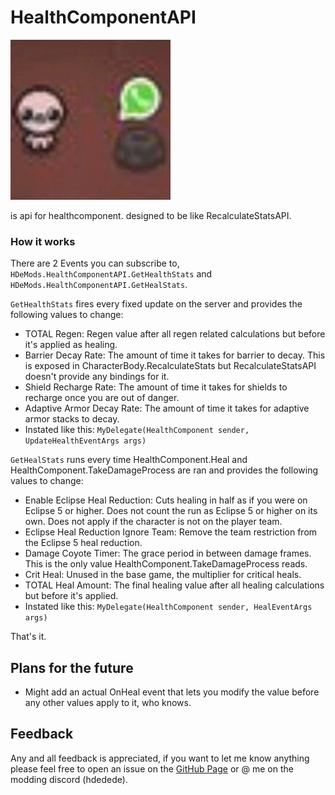 # HealthComponentAPI

![icon](https://github.com/HDeDeDe/HealthComponentAPI/blob/main/Resources/icon.png?raw=true)

is api for healthcomponent. designed to be like RecalculateStatsAPI.

### How it works
There are 2 Events you can subscribe to, `HDeMods.HealthComponentAPI.GetHealthStats` and `HDeMods.HealthComponentAPI.GetHealStats`.

`GetHealthStats` fires every fixed update on the server and provides the following values to change:
- TOTAL Regen: Regen value after all regen related calculations but before it's applied as healing.
- Barrier Decay Rate: The amount of time it takes for barrier to decay. This is exposed in CharacterBody.RecalculateStats but RecalculateStatsAPI doesn't provide any bindings for it.
- Shield Recharge Rate: The amount of time it takes for shields to recharge once you are out of danger.
- Adaptive Armor Decay Rate: The amount of time it takes for adaptive armor stacks to decay.
- Instated like this: `MyDelegate(HealthComponent sender, UpdateHealthEventArgs args)`


`GetHealStats` runs every time HealthComponent.Heal and HealthComponent.TakeDamageProcess are ran and provides the following values to change:
- Enable Eclipse Heal Reduction: Cuts healing in half as if you were on Eclipse 5 or higher. Does not count the run as Eclipse 5 or higher on its own. Does not apply if the character is not on the player team.
- Eclipse Heal Reduction Ignore Team: Remove the team restriction from the Eclipse 5 heal reduction.
- Damage Coyote Timer: The grace period in between damage frames. This is the only value HealthComponent.TakeDamageProcess reads.
- Crit Heal: Unused in the base game, the multiplier for critical heals.
- TOTAL Heal Amount: The final healing value after all healing calculations but before it's applied.
- Instated like this: `MyDelegate(HealthComponent sender, HealEventArgs args)`

That's it.

## Plans for the future
- Might add an actual OnHeal event that lets you modify the value before any other values apply to it, who knows.

## Feedback
Any and all feedback is appreciated, if you want to let me know anything please feel free to open an issue on the [GitHub Page](https://github.com/HDeDeDe/HealthComponentAPI) or @ me on the modding discord (hdedede).